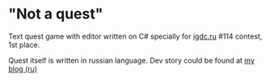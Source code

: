 # "Not a quest"
Text quest game with editor written on C# specially for [igdc.ru](http://igdc.ru) #114 contest, 1st place.

Quest itself is written in russian language. Dev story could be found at [my blog (ru)](http://perfect-daemon.blogspot.ru/2014/10/not-a-quest-igdc-114.html)
